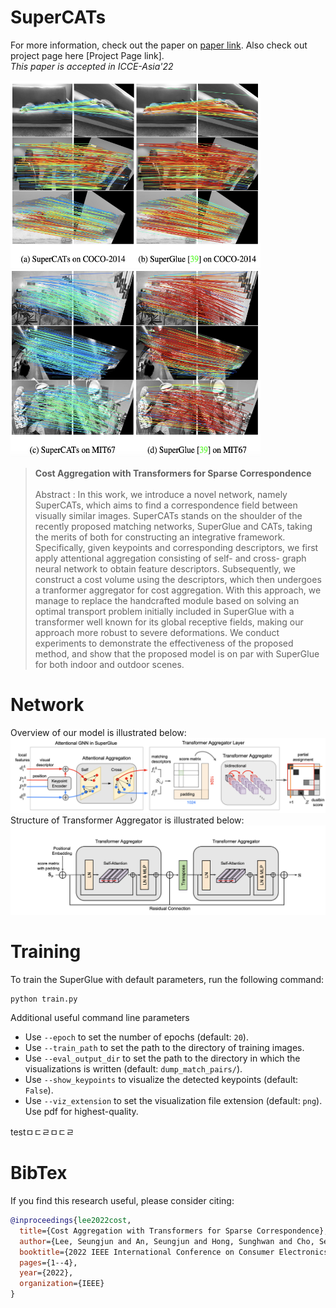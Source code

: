# SuperCATs
For more information, check out the paper on [paper link](https://ieeexplore.ieee.org/document/9954872). Also check out project page here [Project Page link].<br>
*This paper is accepted in ICCE-Asia'22*

<img src="fig/result1.png" height="300" width="400"> <img src="fig/result2.png" height="300" width="400">

>**Cost Aggregation with Transformers for Sparse Correspondence** <br><br>
>Abstract : In this work, we introduce a novel network, namely SuperCATs, which aims to find a correspondence field between visually similar images. SuperCATs stands on the shoulder of the recently proposed matching networks, SuperGlue and CATs, taking the merits of both for constructing an integrative framework. Specifically, given keypoints and corresponding descriptors, we first apply attentional aggregation consisting of self- and cross- graph neural network to obtain feature descriptors. Subsequently, we construct a cost volume using the descriptors, which then undergoes a tranformer aggregator for cost aggregation. With this approach, we manage to replace the handcrafted module based on solving an optimal transport problem initially included in SuperGlue with a transformer well known for its global receptive fields, making our approach more robust to severe deformations. We conduct experiments to demonstrate the effectiveness of the proposed method, and show that the proposed model is on par with SuperGlue for both indoor and outdoor scenes.


# Network
Overview of our model is illustrated below:
![overview](fig/overview.png)
Structure of Transformer Aggregator is illustrated below:
![aggregator](fig/aggregator.png)

# Training
To train the SuperGlue with default parameters, run the following command:
```
python train.py
```
Additional useful command line parameters

* Use `--epoch` to set the number of epochs (default: `20`).
* Use `--train_path` to set the path to the directory of training images.
* Use `--eval_output_dir` to set the path to the directory in which the visualizations is written (default: `dump_match_pairs/`).
* Use `--show_keypoints` to visualize the detected keypoints (default: `False`).
* Use `--viz_extension` to set the visualization file extension (default: `png`). Use pdf for highest-quality.

testㅁㄷㄹㅁㄷㄹ

# BibTex
If you find this research useful, please consider citing:
```BibTex
@inproceedings{lee2022cost,
  title={Cost Aggregation with Transformers for Sparse Correspondence},
  author={Lee, Seungjun and An, Seungjun and Hong, Sunghwan and Cho, Seokju and Nam, Jisu and Hong, Susung and Kim, Seungryong},
  booktitle={2022 IEEE International Conference on Consumer Electronics-Asia (ICCE-Asia)},
  pages={1--4},
  year={2022},
  organization={IEEE}
}
```
